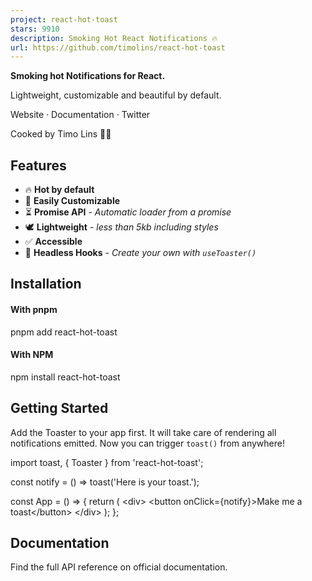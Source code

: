 ```yaml
---
project: react-hot-toast
stars: 9910
description: Smoking Hot React Notifications 🔥 
url: https://github.com/timolins/react-hot-toast
---
```


  

**Smoking hot Notifications for React.**

Lightweight, customizable and beautiful by default.

  

Website · Documentation · Twitter

  

Cooked by Timo Lins 👨‍🍳

  

Features
--------

-   🔥 **Hot by default**
-   🔩 **Easily Customizable**
-   ⏳ **Promise API** - _Automatic loader from a promise_
-   🕊 **Lightweight** - _less than 5kb including styles_
-   ✅ **Accessible**
-   🤯 **Headless Hooks** - _Create your own with `useToaster()`_

Installation
------------

#### With pnpm

pnpm add react-hot-toast

#### With NPM

npm install react-hot-toast

Getting Started
---------------

Add the Toaster to your app first. It will take care of rendering all notifications emitted. Now you can trigger `toast()` from anywhere!

import toast, { Toaster } from 'react-hot-toast';

const notify \= () \=> toast('Here is your toast.');

const App \= () \=> {
  return (
    <div\>
      <button onClick\={notify}\>Make me a toast</button\>
      <Toaster />
    </div\>
  );
};

Documentation
-------------

Find the full API reference on official documentation.
